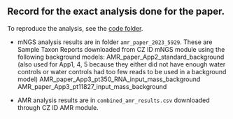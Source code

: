 ## Record for the exact analysis done for the paper. 

To reproduce the analysis, see the [code folder](https://github.com/chanzuckerberg/czid-amr-manuscript-2024/tree/main/code). 

- mNGS analysis results are in folder `amr_paper_2023_5929`. These are Sample Taxon Reports downloaded from CZ ID mNGS module using the following background models:
AMR_paper_App2_standard_background (also used for App1, 4, 5 because they either did not have enough water controls or water controls had too few reads to be used in a background model)
AMR_paper_App3_pt350_RNA_input_mass_background 
AMR_paper_App3_pt11827_input_mass_background

- AMR analysis results are in `combined_amr_results.csv` downloaded through CZ ID AMR module. 

